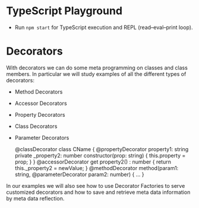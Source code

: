 # TypeScript Playground

* Run `npm start` for TypeScript execution and REPL (read–eval–print loop).

# Decorators

With decorators we can do some meta programming on classes and class members. In particular we will study examples of all the different types of decorators:
* Method Decorators
* Accessor Decorators
* Property Decorators
* Class Decorators
* Parameter Decorators

    @classDecorator
    class CName {
        @propertyDecorator
        property1: string
        private _property2: number
        constructor(prop: string) {
            this.property = prop;
        }
    }
    @accessorDecorator
    get property2() : number {
        return this._property2 = newValue;
    }
    @methodDecorator
    method(param1: string, @parameterDecorator param2: number) {
        ...
    }

In our examples we will also see how to use Decorator Factories to serve customized decorators and how to save and retrieve meta data information by meta data reflection.